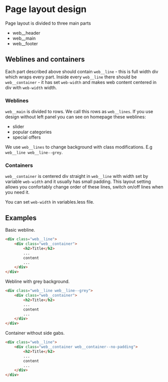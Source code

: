 # Page layout design
Page layout is divided to three main parts
- web__header
- web__main
- web__footer

## Weblines and containers
Each part described above should contain `web__line` - this is full width div which wraps every part.
Inside every `web__line` there should be `web__container` - it has set `web-width` and makes web content centered in div with `web-width` width.

### Weblines
`web__main` is divided to rows. We call this rows as `web__lines`. If you use design without left panel you can see on homepage these weblines:
- slider
- popular categories
- special offers

We use `web__lines` to change background with class modifications. E.g `web__line web__line--grey`.

### Containers
`web__container` is centered div straight in `web__line` with width set by variable `web-width` and it usually has small padding. This layout setting allows you confortably change order of these lines, switch on/off lines when you need it.

You can set `web-width` in variables.less file.

## Examples
Basic webline.

```html
<div class="web__line">
    <div class="web__container">
        <h2>Title</h2>
        ...
        content
        ...
    </div>
</div>
```

Webline with grey background.

```html
<div class="web__line web__line--grey">
    <div class="web__container">
        <h2>Title</h2>
        ...
        content
        ...
    </div>
</div>
```

Container without side gabs.

```html
<div class="web__line">
    <div class="web__container web__container--no-padding">
        <h2>Title</h2>
        ...
        content
        ...
    </div>
</div>
```

